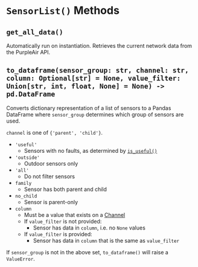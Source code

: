 # `SensorList()` Methods

## `get_all_data()`

Automatically run on instantiation. Retrieves the current network data from the PurpleAir API.

## `to_dataframe(sensor_group: str, channel: str, column: Optional[str] = None, value_filter: Union[str, int, float, None] = None) -> pd.DataFrame`

Converts dictionary representation of a list of sensors to a Pandas DataFrame where `sensor_group` determines which group of sensors are used.

`channel` is one of `{'parent', 'child'}`.

* `'useful'`
  * Sensors with no faults, as determined by [`is_useful()`](/docs/api/sensor_methods.md#is_useful---bool)
* `'outside'`
  * Outdoor sensors only
* `'all'`
  * Do not filter sensors
* `family`
  * Sensor has both parent and child
* `no_child`
  * Sensor is parent-only
* `column`
  * Must be a value that exists on a [Channel](/docs/documentation.md#channel)
  * If `value_filter` is not provided:
    * Sensor has data in `column`, i.e. no `None` values
  * If `value_filter` is provided:
    * Sensor has data in `column` that is the same as `value_filter`

If `sensor_group` is not in the above set, `to_dataframe()`  will raise a `ValueError`.
